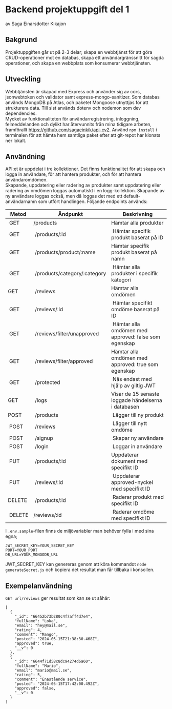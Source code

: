 # Backend projektuppgift del 1

av Saga Einarsdotter Kikajon

## Bakgrund

Projektuppgiften går ut på 2-3 delar; skapa en webbtjänst för att göra CRUD-operationer mot en databas, skapa ett användargränssnitt för sagda operationer, och skapa en webbplats som konsumerar webbtjänsten.

## Utveckling

Webbtjänsten är skapad med Express och använder sig av cors, jsonwebtoken och validator samt express-mongo-sanitizer. Som databas används MongoDB på Atlas, och paketet Mongoose utnyttjas för att strukturera data.
Till sist används dotenv och nodemon som dev dependencies.  
Mycket av funktionaliteten för användarregistrering, inloggning, felmeddelanden och dylikt har återvunnits från mina tidigare arbeten, framförallt https://github.com/sagaeinkik/api-cv2.
Använd `npm install` i terminalen för att hämta hem samtliga paket efter att git-repot har klonats ner lokalt.

## Användning

API:et är uppdelat i tre kollektioner. Det finns funktionalitet för att skapa och logga in användare, för att hantera produkter, och för att hantera användaromdömen.  
Skapande, uppdatering eller radering av produkter samt uppdatering eller radering av omdömen loggas automatiskt i en logg-kollektion. Skapande av ny användare loggas också, men då loggas det med ett default-användarnamn som utfört handlingen.
Följande endpoints används:

| Metod   |  Ändpunkt                     | Beskrivning                                           |
| ------- | ----------------------------- | ----------------------------------------------------- |
|  GET    | /products                     | Hämtar alla produkter                                 |
|  GET    |  /products/:id                |  Hämtar specifik produkt baserat på ID                |
|  GET    |  /products/product/:name      | Hämtar specifik produkt baserat på namn               |
|  GET    |  /products/category/:category |  Hämtar alla produkter i specifik kategori            |
| GET     |  /reviews                     | Hämtar alla omdömen                                   |
|  GET    |  /reviews/:id                 |  Hämtar specifikt omdöme baserat på ID                |
|  GET    |  /reviews/filter/unapproved   |  Hämtar alla omdömen med approved: false som egenskap |
|  GET    |  /reviews/filter/approved     | Hämtar alla omdömen med approved: true som egenskap   |
|  GET    |  /protected                   |  Nås endast med hjälp av giltig JWT                   |
| GET     |  /logs                        | Visar de 15 senaste loggade händelserna i databasen   |
| POST    |  /products                    |  Lägger till ny produkt                               |
|  POST   |  /reviews                     |  Lägger till nytt omdöme                              |
|  POST   |  /signup                      |  Skapar ny användare                                  |
|  POST   |  /login                       |  Loggar in användare                                  |
|  PUT    |  /products/:id                | Uppdaterar dokument med specifikt ID                  |
|  PUT    |  /reviews/:id                 |  Uppdaterar approved-nyckel med specifikt ID          |
| DELETE  |  /products/:id                |  Raderar produkt med specifikt ID                     |
|  DELETE | /reviews/:id                  |  Raderar omdöme med specifikt ID                      |

I `.env.sample`-filen finns de miljövariabler man behöver fylla i med sina egna;

```
JWT_SECRET_KEY=YOUR_SECRET_KEY
PORT=YOUR_PORT
DB_URL=YOUR_MONGODB_URL
```

JWT_SECRET_KEY kan genereras genom att köra kommandot `node generateSecret.js` och kopiera det resultat man får tillbaka i konsollen.

## Exempelanvändning

`GET url/reviews` ger resultat som kan se ut såhär:

```
[
  {
    "_id": "66452b73b280c4f7aff4d7e4",
    "fullName": "Loka",
    "email": "hey@mail.se",
    "rating": 4,
    "comment": "Mango",
    "posted": "2024-05-15T21:38:30.468Z",
    "approved": true,
    "__v": 0
  },
  {
    "_id": "6644f71d58c8dc94274d6a60",
    "fullName": "Mario",
    "email": "mario@mail.se",
    "rating": 5,
    "comment": "Enastående service",
    "posted": "2024-05-15T17:42:00.492Z",
    "approved": false,
    "__v": 0
  }
]
```
